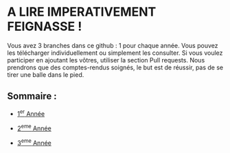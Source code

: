 # A LIRE IMPERATIVEMENT FEIGNASSE ! 

Vous avez 3 branches dans ce github : 1 pour chaque année. Vous pouvez les télécharger individuellement ou simplement les consulter.
Si vous voulez participer en ajoutant les vôtres, utiliser la section Pull requests. Nous prendrons que des comptes-rendus soignés, le but est de réussir, pas de se tirer une balle dans le pied. 

## Sommaire :
- [1<sup>er</sup> Année](tree/1ere_Ann%C3%A9e)
  
- [2<sup>eme</sup> Année]([How_to_succeed_an_engineering_school/tree/2eme_Ann%C3%A9e](https://github.com/Ellimaaac/How_to_succeed_an_engineering_school/tree/2eme_Ann%C3%A9e))
  
- [3<sup>eme</sup> Année](tree/3eme_Année)
